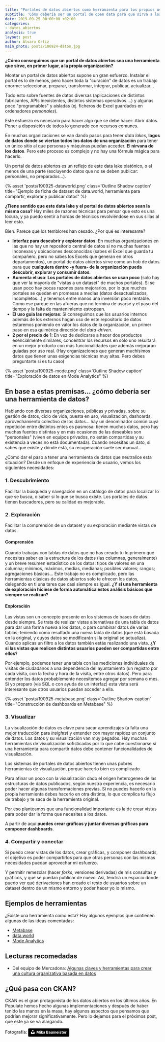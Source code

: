 ```yaml
---
title: "Portales de datos abiertos como herramienta para los propios usuarios de una organización"
subtitle: 'Cómo debería ser un portal de open data para que sirva a los propios usuarios de la organización'
date: 2019-09-25 00:00:00 +02:00
categories:
- datos_abiertos
analysis: true
layout: post
author: Álvaro Ortiz
main_photo: posts/190924-datos.jpg
---
```


**¿Cómo conseguimos que un portal de datos abiertos sea una herramienta que sirve, en primer lugar, a la propia organización?**

Montar un portal de datos abiertos supone un gran esfuerzo. Instalar el portal es lo de menos, pero hacer toda la "curación" de datos es un trabajo enorme: seleccionar, preparar, transformar, integrar, publicar, actualizar...

Todo esto sobre fuentes de datos diversas (aplicaciones de distintos fabricantes, APIs inexistentes, distintos sistemas operativos....) y algunas poco "programables" y aisladas (ej. ficheros de Excel guardados en ordenadores _personales_).

Este esfuerzo es necesario para hacer algo que se debe hacer: Abrir datos. Poner a disposición de todos lo generado con recursos comunes.

En muchas organizaciones se van dando pasos para tener _data lakes_, **lagos de datos donde se viertan todos los datos de una organización** para tener un único sitio al que personas y máquinas puedan acceder. **El nirvana de los datos**. Pero este proceso es complejo y no hay una fórmula mágica para hacerlo.

Un portal de datos abiertos es un reflejo de este data lake platónico, o al menos de una parte (excluyendo datos que no se deben publicar: personales, no preparados...).

{% asset 'posts/190925-dataworld.png' class='Outline Shadow caption' title="Ejemplo de ficha de dataset de data.world, herramienta para compartir, explorar y publicar datos" %}

**¿Tiene sentido que este data lake y el portal de datos abiertos sean la misma cosa?** Hay miles de razones técnicas para pensar que esto es una locura, y ya puedo sentir a hordas de técnicos revolviéndose en sus sillas al leer esto.

Bien. Parece que los temblores han cesado. ¿Por qué es interesante?

* **Interfaz para descubrir y explorar datos**: En muchas organizaciones en las que no hay un repositorio central de datos si no muchas fuentes inconexas y ubicaciones desconocidas (sabes el Excel que guarda tu compañero, pero no sabes los Excels que generan en otros departamentos), un portal de datos abiertos sirve como un _hub_ de datos para que **cualquiera dentro -y fuera- de la organización pueda descubrir, explorar y consumir datos**.
* **Aumenta el uso**: **Los portales de datos abiertos se usan poco** (solo hay que ver la mayoría de "vistas a un dataset" de muchos portales). Si se usan poco hay pocas razones para mejorarlos, por lo que muchos portales se quedan en promesas a medias (datos desactualizados, incompletos...) y tenemos entre manos una inversión poco rentable. Como ese parque en las afueras que no termina de usarse y el paso del tiempo y la falta de mantenimiento estropean.
* **El uso guia las mejoras**: Si conseguimos que los usuarios internos además de los externos hagan uso de este repositorio de datos estaremos poniendo en valor los datos de la organización, un primer paso en esa quimérica dirección del _data-driven_.
* **2 por el precio de 1**: En vez de dedicarse a hacer dos productos esencialmente similares, concentrar los recursos en solo uno resultará en un mejor producto con más funcionalidades que además mejorarán guiadas por uso real. (Hay organizaciones que generan muchísimos datos que tienen unas exigencias técnicas muy altas. Pero debes preguntarte si es tu caso)


{% asset 'posts/190925-mode.png' class='Outline Shadow caption' title="Exploración de datos en Mode Analytics" %}


## En base a estas premisas... **¿cómo debería ser una herramienta de datos?**

Hablando con diversas organizaciones, públicas y privadas, sobre su gestión de datos, ciclo de vida, puesta en uso, visualización, dashoards, aprovechamiento colectivo de los datos... hay un denominador común cuya repetición entre distintos entes es pasmosa: tienen muchos datos, pero hay muchas fuentes distintas y en más ocasiones de las deseables son "personales" (viven en equipos privados, no están compartidas y su existencia a veces no está documentada). Cuando necesitas un dato, si sabes que existe y dónde está, su recuperación suele ser manual...

¿Cómo dar el paso a tener una herramienta de datos que neutralice esta situación? Desde un enfoque de experiencia de usuario, vemos los siguientes necesidades:

### 1. Descubrimiento

Facilitar la búsqueda y navegación en un catálogo de datos para localizar lo que se busca, o saber si lo que se busca existe. Los portales de datos tienen buscadores, pero su calidad es mejorable.


### 2. Exploración

Facilitar la comprensión de un dataset y su exploración mediante vistas de datos.

#### **Comprensión**

Cuando trabajas con tablas de datos que no has creado tu lo primero que necesitas saber es la estructura de los datos (las columnas, generalmente) y un breve resumen estadístico de los datos: tipos de valores en una columna; mínimos, máximos, medias, medianas; posibles valores; rangos; agregaciones básicas... Este trabajo no es complicado, pero las herramientas clásicas de datos abiertos solo te ofrecen los datos, delegando en ti una tarea que casi siempre es igual. **¿Y si una herramienta de exploración hiciese de forma automática estos análisis básicos que siempre se realizan?**

#### **Exploración**

Las vistas son un concepto presente en los sistemas de bases de datos desde siempre. Se trata de realizar vistas alternativas de una tabla de datos para dar una forma nueva a los datos, o para combinar datos de varias tablas; teniendo como resultado una nueva tabla de datos (que está basada en la original, y cuyos datos se modificarán si la original se actualiza). Cuando aplicas un filtro a los datos también estás realizando una vista. **¿Y si las vistas que realicen distintos usuarios pueden ser compartidas entre ellos?**

Por ejemplo, podemos tener una tabla con las mediciones individuales de visitas de ciudadanos a una dependencia del ayuntamiento (un registro por cada visita, con la fecha y hora de la visita, entre otros datos). Pero para entender los datos probablemente necesitemos agregar por semana o mes. Si yo preparo (vía SQL o con ayuda de un interfaz) esta vista será interesante que otros usuarios puedan acceder a ella.

{% asset 'posts/190925-metabase.png' class='Outline Shadow caption' title="Construcción de dashboards en Metabase" %}

### 3. Visualizar

La visualización de datos es clave para sacar aprendizajes (a falta una mejor traducción para _insights_) y entender con mayor rapidez un conjunto de datos. Los datos y su visualización van muy pegados. Hay muchas herramientas de visualización  sofisticadas por lo que cabe cuestionarse si una herramienta para compartir datos debe contener funcionalidades de visualización.

Los sistemas de portales de datos abiertos tienen unas pobres herramientas de visualización, porque hacerlo bien es complicado.

Para afinar un poco con la visualización dado el origen heterogeneo de las estructuras de datos publicados, según nuestra experiencia, es necesario poder hacer algunas transformaciones previas. Si no puedes hacerlo en la propia herramienta debes hacerlo en otra distinta, lo que complica tu flujo de trabajo y te saca de la herramienta original.

Por eso planteamos que una funcionalidad importante es la de crear vistas para poder dar la forma que necesites a los datos.

A partir de aquí **puedes crear gráficas y juntar diversas gráficas para componer dashboards**.


### 4. Compartir y conectar

Si puedo crear vistas de los datos, crear gráficas, y componer dashboards, el objetivo es poder compartirlos para que otras personas con las mismas necesidades puedan aprovechar mi esfuerzo.

Y permitir remezclar (hacer _forks_, versiones derivadas) de mis consultas y gráficos, y que se puedan publicar de nuevo. Así, tendría un espacio donde puedo ver qué derivaciones han creado el resto de usuarios sobre un dataset dentro de un mismo entorno y poder hacer yo lo mismo.


<div class="separator blue short"></div>


## Ejemplos de herramientas

¿Existe una herramienta como esta? Hay algunos ejemplos que contienen algunas de las ideas comentadas:

* [Metabase](https://www.metabase.com/)
* [data.world](http://data.world)
* [Mode Analytics](https://mode.com)


## Lecturas recomedadas

* Del equipo de Mercadona: [Algunas claves y herramientas para crear una cultura organizativa basada en datos](https://medium.com/@joseperezaguera/algunas-claves-y-herramientas-para-crear-una-cultura-organizativa-basada-en-datos-e9785a1498ac)



## ¿Qué pasa con CKAN?

CKAN es el gran protagonista de los datos abiertos en los últimos años. En Populate hemos hecho algunas implementaciones y después de haber tenido las manos en la masa, hay algunos aspectos que pensamos que podrían mejorar significativamente. Pero lo dejamos para el próximos post, que este ya se va alargando.


<div class="separator blue short"></div>

Fotografía: <a style="background-color:black;color:white;text-decoration:none;padding:4px 6px;font-family:-apple-system, BlinkMacSystemFont, &quot;San Francisco&quot;, &quot;Helvetica Neue&quot;, Helvetica, Ubuntu, Roboto, Noto, &quot;Segoe UI&quot;, Arial, sans-serif;font-size:12px;font-weight:bold;line-height:1.2;display:inline-block;border-radius:3px" href="https://unsplash.com/@mbaumi?utm_medium=referral&amp;utm_campaign=photographer-credit&amp;utm_content=creditBadge" target="_blank" rel="noopener noreferrer" title="Download free do whatever you want high-resolution photos from Mika Baumeister"><span style="display:inline-block;padding:2px 3px"><svg xmlns="http://www.w3.org/2000/svg" style="height:12px;width:auto;position:relative;vertical-align:middle;top:-2px;fill:white" viewBox="0 0 32 32"><title>unsplash-logo</title><path d="M10 9V0h12v9H10zm12 5h10v18H0V14h10v9h12v-9z"></path></svg></span><span style="display:inline-block;padding:2px 3px">Mika Baumeister</span></a>
